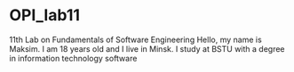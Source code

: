 # OPI_lab11
11th Lab on Fundamentals of Software Engineering
Hello, my name is Maksim. I am 18 years old and I live in Minsk. I study at BSTU with a degree in information technology software
